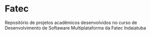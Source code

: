 # Fatec
Repositório de projetos acadêmicos desenvolvidos no curso de Desenvolvimento de Softaware Multiplataforma da Fatec Indaiatuba
